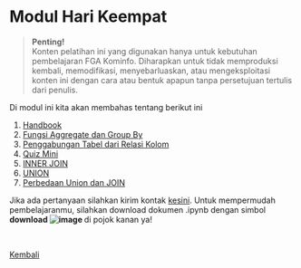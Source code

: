 <h1>Modul Hari Keempat</h1>

>**Penting!**</br>Konten pelatihan ini yang digunakan hanya untuk kebutuhan pembelajaran FGA Kominfo. Diharapkan untuk tidak memproduksi kembali, memodifikasi, menyebarluaskan, atau mengeksploitasi konten ini dengan cara atau bentuk apapun tanpa persetujuan tertulis dari penulis.

<p>Di modul ini kita akan membahas tentang berikut ini</p>
<ol>
    <li><a href="https://github.com/AbelKristanto/kominfofgabatch2/blob/main/day-4/day-4.pdf">Handbook</a></li>
    <li><a href="https://nbviewer.org/github/AbelKristanto/kominfofgabatch2/blob/main/day-4/bagian1.ipynb">Fungsi Aggregate dan Group By</a></li>
    <li><a href="https://nbviewer.org/github/AbelKristanto/kominfofgabatch2/blob/main/day-4/bagian2.ipynb">Penggabungan Tabel dari Relasi Kolom</a></li>
    <li><a href="https://nbviewer.org/github/AbelKristanto/kominfofgabatch2/blob/main/day-4/bagian3.ipynb">Quiz Mini</a></li>
    <li><a href="https://nbviewer.org/github/AbelKristanto/kominfofgabatch2/blob/main/day-4/bagian4.ipynb">INNER JOIN</a></li>
    <li><a href="https://nbviewer.org/github/AbelKristanto/kominfofgabatch2/blob/main/day-4/bagian5.ipynb">UNION</a></li>
    <li><a href="https://nbviewer.org/github/AbelKristanto/kominfofgabatch2/blob/main/day-4/bagian6.ipynb">Perbedaan Union dan JOIN</a></li>
</ol>

Jika ada pertanyaan silahkan kirim kontak [kesini](https://id.linkedin.com/in/abelkristanto/in). Untuk mempermudah pembelajaranmu, silahkan download dokumen .ipynb dengan simbol <b>download ![image](https://user-images.githubusercontent.com/58840455/190901280-e324a608-23d8-4f18-94d7-02691240ce6c.png)
 </b> di pojok kanan ya!

</br>

[Kembali](https://github.com/AbelKristanto/kominfofgabatch2/blob/main/README.md)
